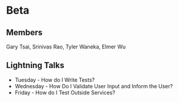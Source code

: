 # Beta

## Members
Gary Tsai, Srinivas Rao, Tyler Waneka, Elmer Wu

## Lightning Talks
* Tuesday - How do I Write Tests?
* Wednesday - How Do I Validate User Input and Inform the User?
* Friday - How do I Test Outside Services?

